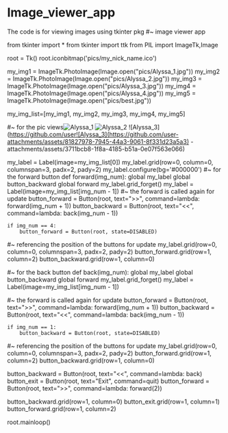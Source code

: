 # Image_viewer_app
The code is for viewing images using tkinter pkg
#~ image viewer app

from tkinter import *
from tkinter import ttk
from PIL import ImageTk,Image

root = Tk()
root.iconbitmap('pics/my_nick_name.ico')

my_img1 = ImageTk.PhotoImage(Image.open("pics/Alyssa_1.jpg"))
my_img2 = ImageTk.PhotoImage(Image.open("pics/Alyssa_2.jpg"))
my_img3 = ImageTk.PhotoImage(Image.open("pics/Alyssa_3.jpg"))
my_img4 = ImageTk.PhotoImage(Image.open("pics/Alyssa_4.jpg"))
my_img5 = ImageTk.PhotoImage(Image.open("pics/best.jpg"))

my_img_list=[my_img1, my_img2, my_img3, my_img4, my_img5]

#~ for the pic views![Alyssa_1](https://github.com/user-attachments/assets/cdfdb28b-841c-4ede-a87d-842b586ff955)
![Alyssa_2](https://github.com/user-attachments/assets/dde720f8-1684-455c-bf60-dcf6b29fff61)
![Alyssa_3](https://github.com/user![Alyssa_3](https://github.com/user-attachments/assets/81827978-7945-44a3-9061-8f331d23a5a3)
-attachments/assets/3711bcb8-1f8a-4185-b51a-0e07f563e066)

my_label = Label(image=my_img_list[0])
my_label.grid(row=0, column=0, columnspan=3, padx=2, pady=2)
my_label.configure(bg='#000000')
#~ for the forward button
def forward(img_num):
	global my_label
	global button_backward
	global forward
	my_label.grid_forget()
	my_label = Label(image=my_img_list[img_num - 1])
#~ the forward is called again for update
	button_forward = Button(root, text=">>", command=lambda: forward(img_num + 1))
	button_backward = Button(root, text="<<", command=lambda: back(img_num - 1))

	if img_num == 4:
		button_forward = Button(root, state=DISABLED)
	 
#~ referencing the position of the buttons for update
	my_label.grid(row=0, column=0, columnspan=3, padx=2, pady=2)
	button_forward.grid(row=1, column=2)
	button_backward.grid(row=1, column=0)

#~ for the back button
def back(img_num):
	global my_label
	global button_backward
	global forward
	my_label.grid_forget()
	my_label = Label(image=my_img_list[img_num - 1])

#~ the forward is called again for update
	button_forward = Button(root, text=">>", command=lambda: forward(img_num + 1))
	button_backward = Button(root, text="<<", command=lambda: back(img_num - 1))

	if img_num == 1:
		button_backward = Button(root, state=DISABLED)

#~ referencing the position of the buttons for update
	my_label.grid(row=0, column=0, columnspan=3, padx=2, pady=2)
	button_forward.grid(row=1, column=2)
	button_backward.grid(row=1, column=0)
	

button_backward = Button(root, text="<<", command=lambda: back)
button_exit = Button(root, text="Exit", command=quit)
button_forward = Button(root, text=">>", command=lambda: forward(2))

button_backward.grid(row=1, column=0)
button_exit.grid(row=1, column=1)
button_forward.grid(row=1, column=2)

root.mainloop()
